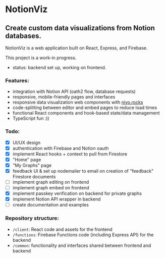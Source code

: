 # NotionViz

## Create custom data visualizations from Notion databases.

NotionViz is a web application built on React, Express, and Firebase.

This project is a work-in progress.
* status: backend set up, working on frontend.

### Features:
* integration with Notion API (oath2 flow, database requests)
* responsive, mobile-friendly pages and interfaces
* responsive data visualization web components with [nivo.rocks](https://nivo.rocks/)
* code-splitting between editor and embed pages to reduce load times
* functional React components and hook-based state/data management
* TypeScript fun :))

### Todo:
- [x] UI/UX design
- [x] authentication with Firebase and Notion oauth
- [x] implement React hooks + context to pull from Firestore
- [x] "Home" page
- [x] "My Graphs" page
- [x] feedback UI & set up nodemailer to email on creation of "feedback" Firestore documents
- [ ] implement graph editing on frontend
- [ ] implement graph embed on frontend
- [x] implement passkey verification on backend for private graphs
- [X] implement Notion API wrapper in backend
- [ ] create documentation and examples

### Repository structure:
- `/client`: React code and assets for the frontend
- `/functions`: Firebase Functions code (including Express API) for the backend
- `/common`: functionality and interfaces shared between frontend and backend